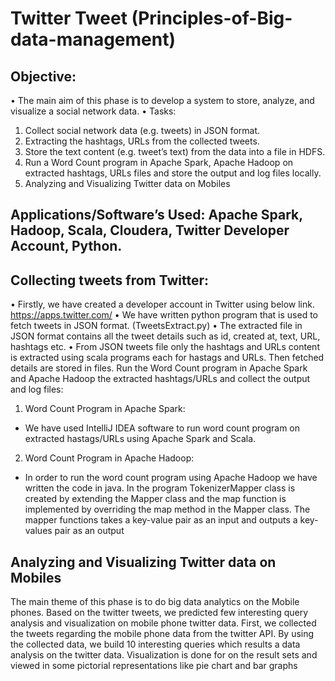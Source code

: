 # Twitter Tweet (Principles-of-Big-data-management)

## Objective:
• The main aim of this phase is to develop a system to store, analyze, and visualize a social network data.
• Tasks:
1. Collect social network data (e.g. tweets) in JSON format.
2. Extracting the hashtags, URLs from the collected tweets.
3. Store the text content (e.g. tweet’s text) from the data into a file in HDFS.
4. Run a Word Count program in Apache Spark, Apache Hadoop on extracted hashtags, URLs files and store the output and log files locally.
5. Analyzing and Visualizing Twitter data on Mobiles

## Applications/Software’s Used: Apache Spark, Hadoop, Scala, Cloudera, Twitter Developer Account, Python.

## Collecting tweets from Twitter:
• Firstly, we have created a developer account in Twitter using below link. https://apps.twitter.com/
• We have written python program that is used to fetch tweets in JSON format. (TweetsExtract.py)
• The extracted file in JSON format contains all the tweet details such as id, created at, text, URL, hashtags etc.
• From JSON tweets file only the hashtags and URLs content is extracted using scala programs each for hastags and URLs. Then fetched details are stored in files.
Run the Word Count program in Apache Spark and Apache Hadoop the extracted hashtags/URLs and collect the output and log files:
1. Word Count Program in Apache Spark: 
* We have used IntelliJ IDEA software to run word count program on extracted hastags/URLs using Apache Spark and Scala. 
2. Word Count Program in Apache Hadoop: 
* In order to run the word count program using Apache Hadoop we have written the code in java. In the program TokenizerMapper class is created by extending the Mapper class and the map function is implemented by overriding the map method in the Mapper class. The mapper functions takes a key-value pair as an input and outputs a key-values pair as an output

## Analyzing and Visualizing Twitter data on Mobiles

The main theme of this phase is to do big data analytics on the Mobile phones. Based on the twitter tweets, we predicted few interesting query analysis and visualization on mobile phone twitter data. First, we collected the tweets regarding the mobile phone data from the twitter API. By using the collected data, we build 10 interesting queries which results a data analysis on the twitter data. Visualization is done for on the result sets and viewed in some pictorial representations like pie chart and bar graphs
